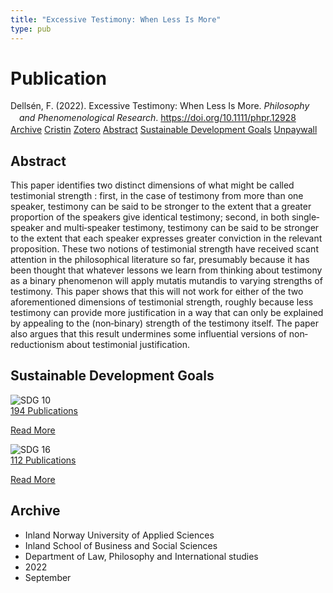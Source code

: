 ```yaml
---
title: "Excessive Testimony: When Less Is More"
type: pub
---
```

<h1>Publication</h1>
<article id="csl-bib-container-NH5SNB28" class="csl-bib-container">
  <div class="csl-bib-body" style="line-height: 1.35; padding-left: 1em; text-indent:-1em;">
  <div class="csl-entry">Dells&#xE9;n, F. (2022). Excessive Testimony: When Less Is More. <i>Philosophy and Phenomenological Research</i>. <a href="https://doi.org/10.1111/phpr.12928">https://doi.org/10.1111/phpr.12928</a></div>
</div>
  <div class="csl-bib-buttons">
    <a href="#taxonomy-article-NH5SNB28" class="csl-bib-button">Archive</a>
    <a href="https://app.cristin.no/results/show.jsf?id=2053853" alt="Cristin URL" class="csl-bib-button">Cristin</a>
    <a href="http://zotero.org/groups/5022929/items/NH5SNB28" alt="Zotero URL" class="csl-bib-button">Zotero</a>
    <a href="#abstract-article-NH5SNB28" class="csl-bib-button">Abstract</a>
    <a href="#sdg-article-NH5SNB28" class="csl-bib-button">Sustainable Development Goals</a>
    <a href="https://onlinelibrary.wiley.com/doi/pdfdirect/10.1111/phpr.12928" class="csl-bib-button">Unpaywall</a>
  </div>
  <div id="csl-bib-meta-container-NH5SNB28"></div>
</article>
<div id="csl-bib-meta-NH5SNB28" class="csl-bib-meta">
  <article id="abstract-article-NH5SNB28" class="abstract-article">
    <h1>Abstract</h1>
    This paper identifies two distinct dimensions of what might be called testimonial strength : first, in the case of testimony from more than one speaker, testimony can be said to be stronger to the extent that a greater proportion of the speakers give identical testimony; second, in both single‐speaker and multi‐speaker testimony, testimony can be said to be stronger to the extent that each speaker expresses greater conviction in the relevant proposition. These two notions of testimonial strength have received scant attention in the philosophical literature so far, presumably because it has been thought that whatever lessons we learn from thinking about testimony as a binary phenomenon will apply mutatis mutandis to varying strengths of testimony. This paper shows that this will not work for either of the two aforementioned dimensions of testimonial strength, roughly because less testimony can provide more justification in a way that can only be explained by appealing to the (non‐binary) strength of the testimony itself. The paper also argues that this result undermines some influential versions of non‐reductionism about testimonial justification.
  </article>
  <article id="sdg-article-NH5SNB28" class="sdg-article">
    <h1>Sustainable Development Goals</h1>
    <div class="sdg-container"><div id="sdg10" class="sdg">
<img src="{{< params subfolder >}}images/sdg/sdg10_en.png" class="image" alt="SDG 10">
<div class="sdg-overlay">
<a href="{{< params subfolder >}}en/archive/?sdg=10#archive" class="sdg-publication-count"><span>194</span> Publications</a>
<p><a href="https://sdgs.un.org/goals/goal10" class="sdg-read-more">Read More</a></p>
</div>
</div> <div id="sdg16" class="sdg">
<img src="{{< params subfolder >}}images/sdg/sdg16_en.png" class="image" alt="SDG 16">
<div class="sdg-overlay">
<a href="{{< params subfolder >}}en/archive/?sdg=16#archive" class="sdg-publication-count"><span>112</span> Publications</a>
<p><a href="https://sdgs.un.org/goals/goal16" class="sdg-read-more">Read More</a></p>
</div>
</div></div>
  </article>
  <article id="taxonomy-article-NH5SNB28" class="taxonomy-article">
    <h1>Archive</h1>
    <ul>
      <li>Inland Norway University of Applied Sciences</li>
      <li>Inland School of Business and Social Sciences</li>
      <li>Department of Law, Philosophy and International studies</li>
      <li>2022</li>
      <li>September</li>
    </ul>
  </article>
</div>
